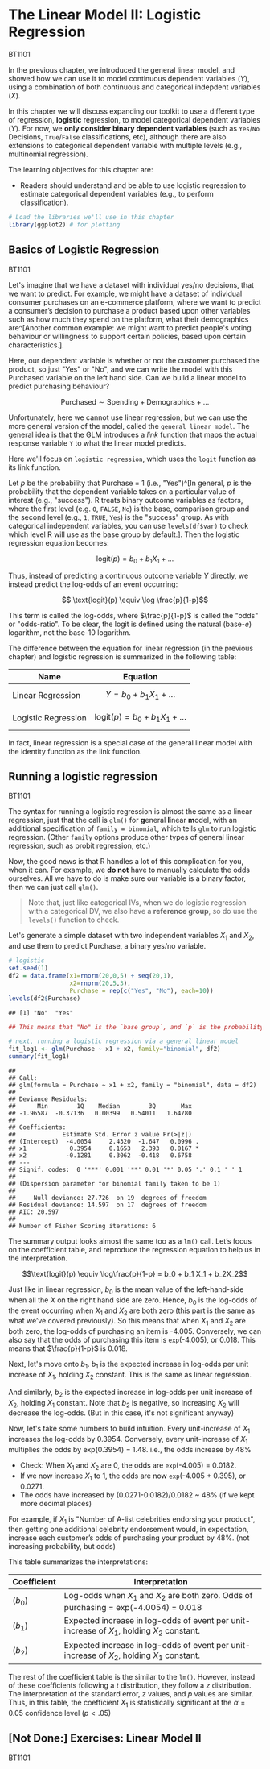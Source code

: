 # The Linear Model II: Logistic Regression

<span class="badge badge-bt"> BT1101 </span>

In the previous chapter, we introduced the general linear model, and showed how we can use it to model continuous dependent variables ($Y$), using a combination of both continuous and categorical indepdent variables ($X$).

In this chapter we will discuss expanding our toolkit to use a different type of regression, **logistic** regression, to model categorical dependent variables ($Y$). For now, we **only consider binary dependent variables** (such as `Yes`/`No` Decisions, `True`/`False` classifications, etc), although there are also extensions to categorical dependent variable with multiple levels (e.g., multinomial regression).



The learning objectives for this chapter are:

- Readers should understand and be able to use logistic regression to estimate categorical dependent variables (e.g., to perform classification).




```r
# Load the libraries we'll use in this chapter
library(ggplot2) # for plotting
```


## Basics of Logistic Regression

<span class="badge badge-bt"> BT1101 </span>

Let's imagine that we have a dataset with individual yes/no decisions, that we want to predict. For example, we might have a dataset of individual consumer purchases on an e-commerce platform, where we want to predict a consumer’s decision to purchase a product based upon other variables such as how much they spend on the platform, what their demographics are^[Another common example: we might want to predict people's voting behaviour or willingness to support certain policies, based upon certain characteristics.].

Here, our dependent variable is whether or not the customer purchased the product, so just "Yes" or "No", and we can write the model with this Purchased variable on the left hand side. Can we build a linear model to predict purchasing behaviour?

$$\text{Purchased} \sim \text{Spending} + \text{Demographics} + \ldots$$





Unfortunately, here we cannot use linear regression, but we can use the more general version of the model, called the `general linear model`. The general idea is that the GLM introduces a _link_ function that maps the actual response variable `Y` to what the linear model predicts.

Here we'll focus on `logistic regression`, which uses the `logit` function as its link function. 

Let $p$ be the probability that Purchase = 1 (i.e., "Yes")^[In general, $p$ is the probability that the dependent variable takes on a particular value of interest (e.g., "success"). R treats binary outcome variables as factors, where the first level (e.g. `0`, `FALSE`, `No`) is the base, comparison group and the second level (e.g., `1`, `TRUE`, `Yes`) is the "success" group. As with categorical independent variables, you can use `levels(df$var)` to check which level R will use as the base group by default.]. Then the logistic regression equation becomes:


$$\text{logit}(p) = b_0 + b_1 X_1 + \ldots$$

Thus, instead of predicting a continuous outcome variable $Y$ directly, we instead predict the log-odds of an event occurring:

$$ \text{logit}(p) \equiv \log \frac{p}{1-p}$$

This term is called the log-odds, where $\frac{p}{1-p}$ is called the "odds" or "odds-ratio". To be clear, the logit is defined using the natural (base-$e$) logarithm, not the base-10 logarithm.


The difference between the equation for linear regression (in the previous chapter) and logistic regression is summarized in the following table:

Name | Equation
--- | ---
Linear Regression | $$Y = b_0 + b_1 X_1 + \ldots$$
Logistic Regression | $$\text{logit}(p) = b_0 + b_1 X_1 + \ldots$$

In fact, linear regression is a special case of the general linear model with the identity function as the link function.



## Running a logistic regression

<span class="badge badge-bt"> BT1101 </span>

The syntax for running a logistic regression is almost the same as a linear regression, just that the call is `glm()` for **g**eneral **l**inear **m**odel, with an additional specification of `family = binomial`, which tells `glm` to run logistic regression. (Other `family` options produce other types of general linear regression, such as probit regression, etc.)

Now, the good news is that R handles a lot of this complication for you, when it can. For example, we **do not** have to manually calculate the odds ourselves. All we have to do is make sure our variable is a binary factor, then we can just call `glm()`. 


> Note that, just like categorical IVs, when we do logistic regression with a categorical DV, we also have a **reference group**, so do use the `levels()` function to check.

Let's generate a simple dataset with two independent variables $X_1$ and $X_2$, and use them to predict $\text{Purchase}$, a binary yes/no variable.


```r
# logistic
set.seed(1)
df2 = data.frame(x1=rnorm(20,0,5) + seq(20,1),
                 x2=rnorm(20,5,3),
                 Purchase = rep(c("Yes", "No"), each=10))
levels(df2$Purchase) 
```

```
## [1] "No"  "Yes"
```

```r
## This means that "No" is the `base group`, and `p` is the probability of "Yes".
```




```r
# next, running a logistic regression via a general linear model
fit_log1 <- glm(Purchase ~ x1 + x2, family="binomial", df2)
summary(fit_log1)
```

```
## 
## Call:
## glm(formula = Purchase ~ x1 + x2, family = "binomial", data = df2)
## 
## Deviance Residuals: 
##      Min        1Q    Median        3Q       Max  
## -1.96587  -0.37136   0.00399   0.54011   1.64780  
## 
## Coefficients:
##             Estimate Std. Error z value Pr(>|z|)  
## (Intercept)  -4.0054     2.4320  -1.647   0.0996 .
## x1            0.3954     0.1653   2.393   0.0167 *
## x2           -0.1281     0.3062  -0.418   0.6758  
## ---
## Signif. codes:  0 '***' 0.001 '**' 0.01 '*' 0.05 '.' 0.1 ' ' 1
## 
## (Dispersion parameter for binomial family taken to be 1)
## 
##     Null deviance: 27.726  on 19  degrees of freedom
## Residual deviance: 14.597  on 17  degrees of freedom
## AIC: 20.597
## 
## Number of Fisher Scoring iterations: 6
```



The summary output looks almost the same too as a `lm()` call. Let’s focus on the coefficient table, and reproduce the regression equation to help us in the interpretation.



$$\text{logit}(p) \equiv \log\frac{p}{1-p} = b_0 + b_1 X_1 + b_2X_2$$

Just like in linear regression, $b_0$ is the mean value of the left-hand-side when all the $X$ on the right hand side are zero. Hence, $b_0$ is the log-odds of the event occurring when $X_1$ and $X_2$ are both zero (this part is the same as what we’ve covered previously). So this means that when $X_1$ and $X_2$ are both zero, the log-odds of purchasing an item is -4.005. Conversely, we can also say that the odds of purchasing this item is `exp`(-4.005), or 0.018. 
This means that $\frac{p}{1-p}$ is 0.018.

Next, let's move onto $b_1$. $b_1$ is the expected increase in log-odds per unit increase of $X_1$, holding $X_2$ constant. This is the same as linear regression. 

And similarly, $b_2$ is the expected increase in log-odds per unit increase of $X_2$, holding $X_1$ constant. Note that $b_2$ is negative, so increasing $X_2$ will decrease the log-odds. (But in this case, it's not significant anyway)

Now, let's take some numbers to build intuition. Every unit-increase of $X_1$ increases the log-odds by 0.3954. Conversely, every unit-increase of $X_1$ multiplies the odds by exp(0.3954) = 1.48. i.e., the odds increase by 48%

- Check: When $X_1$ and $X_2$ are 0, the odds are `exp`(-4.005) = 0.0182. 
- If we now increase $X_1$ to 1, the odds are now `exp`(-4.005 + 0.395), or 0.0271.
- The odds have increased by (0.0271-0.0182)/0.0182 ~ 48\% (if we kept more decimal places)

For example, if $X_1$ is "Number of A-list celebrities endorsing your product", then getting one additional celebrity endorsement would, in expectation, increase each customer’s odds of purchasing your product by 48\%. (not increasing probability, but odds)




This table summarizes the interpretations:

Coefficient | Interpretation
--- | ---
($b_0$) | Log-odds when $X_1$ and $X_2$ are both zero. Odds of purchasing = exp(-4.0054) = 0.018
($b_1$) | Expected increase in log-odds of event per unit-increase of $X_1$, holding $X_2$ constant.
($b_2$) | Expected increase in log-odds of event per unit-increase of $X_2$, holding $X_1$ constant.






The rest of the coefficient table is the similar to the `lm()`. However, instead of these coefficients following a $t$ distribution, they follow a $z$ distribution. The interpretation of the standard error, $z$ values, and $p$ values are similar. Thus, in this table, the coefficient $X_1$ is statistically significant at the $\alpha=0.05$ confidence level ($p<.05$)



## [Not Done:] Exercises: Linear Model II

<span class="badge badge-bt"> BT1101 </span>



